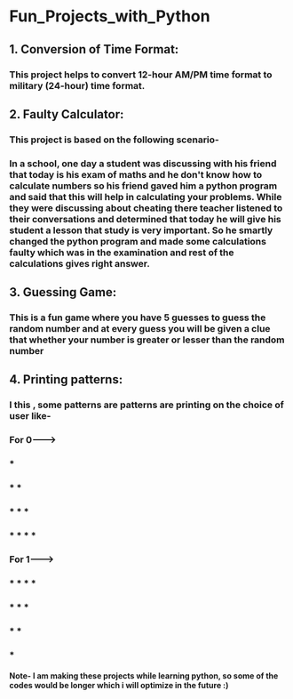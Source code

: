 # Fun_Projects_with_Python 

## 1. Conversion of Time Format:
### This project helps to convert 12-hour AM/PM time format to military (24-hour) time format.

## 2. Faulty Calculator:
### This project is based on the following scenario-
### In a school, one day a student was discussing with his friend that today is his exam of maths and he don't know how to calculate numbers so his friend gaved him a python program and said that this will help in calculating your problems. While they were discussing about cheating there teacher listened to their conversations and determined that today he will give his student a lesson that **study is very important**. So he smartly changed the python program and made some calculations faulty which was in the examination and rest of the calculations gives right answer.

## 3. Guessing Game:
### This is a fun game where you have 5 guesses to guess the random number and at every guess you will be given a clue that whether your number is greater or lesser than the random number

## 4. Printing patterns:
### I this , some patterns are patterns are printing on the choice of user like-
### For 0--->      
###                  *
###                  * *   
###                  * * *
###                  * * * *

### For 1--->     
###                  * * * *
###                  * * *
###                  * * 
###                  *

#### Note- I am making these projects while learning python, so some of the codes would be longer which i will optimize in the future :)

